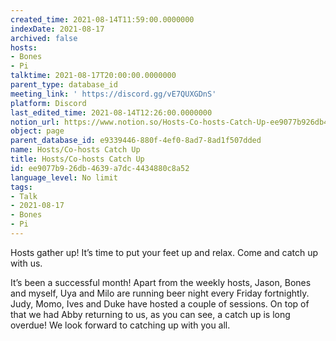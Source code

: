 ```yaml
---
created_time: 2021-08-14T11:59:00.0000000
indexDate: 2021-08-17
archived: false
hosts:
- Bones
- Pi
talktime: 2021-08-17T20:00:00.0000000
parent_type: database_id
meeting_link: ' https://discord.gg/vE7QUXGDnS'
platform: Discord
last_edited_time: 2021-08-14T12:26:00.0000000
notion_url: https://www.notion.so/Hosts-Co-hosts-Catch-Up-ee9077b926db4639a7dc4434880c8a52
object: page
parent_database_id: e9339446-880f-4ef0-8ad7-8ad1f507dded
name: Hosts/Co-hosts Catch Up
title: Hosts/Co-hosts Catch Up
id: ee9077b9-26db-4639-a7dc-4434880c8a52
language_level: No limit
tags:
- Talk
- 2021-08-17
- Bones
- Pi
---
```









Hosts gather up! It’s time to put your feet up and relax. Come and catch up with us.

It’s been a successful month! Apart from the weekly hosts, Jason, Bones and myself, Uya and Milo are running beer night every Friday fortnightly. Judy, Momo, Ives and Duke have hosted a couple of sessions. On top of that we had Abby returning to us, as you can see, a catch up is long overdue! We look forward to catching up with you all.

















